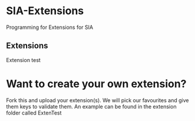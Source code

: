 # SIA-Extensions
Programming for Extensions for SIA

## Extensions
Extension test

# Want to create your own extension?
Fork this and upload your extension(s). We will pick our favourites and give them keys to validate them.
An example can be found in the extension folder called ExtenTest
